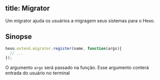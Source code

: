 title: Migrator
---
Um migrator ajuda os usuários a migragem seus sistemas para o Hexo.

## Sinopse

``` js
hexo.extend.migrator.register(name, function(args){
  // ...
});
```
O argumento `args` será passado na função. Esse argumento conterá entrada do usuário no terminal

